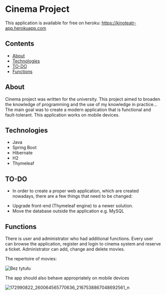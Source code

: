 # Cinema Project

This application is available for free on heroku: 
https://kinoteatr-app.herokuapp.com

## Contents
* [About](#About)
* [Technologies](#technologies)
* [TO-DO](#TO-DO)
* [Functions](#Functions)


## About
Cinema project was written for the university. This project aimed to broaden the knowledge of programming and the use of my knowledge in practice... The main goal was to create a 
modern application that is functional and fault-tolerant. This application works on mobile devices.

## Technologies
* Java
* Spring Boot
* Hibernate
* H2
* Thymeleaf

## TO-DO
- In order to create a proper web application, which are created nowadays, there are a few things that need to be changed:
 * Upgrade front-end (Thymeleaf engine) to a newer solution.
 * Move the database outside the application e.g. MySQL

## Functions
There is user and administrator who had additional functions. Every user can browse the application, register and login to cinema system and reserve a ticket. Administrator can
add, change and delete movies.

The repertoire of movies:

![Bez tytułu](https://user-images.githubusercontent.com/46786100/114558590-20c2c080-9c6b-11eb-9830-88c866bfb8ac.jpg)


The app should also behave appropriately on mobile devices

![172990822_260064565770636_2167538867048692561_n](https://user-images.githubusercontent.com/46786100/114551398-a0e52800-9c63-11eb-81bd-307eb7d15f11.jpg)
